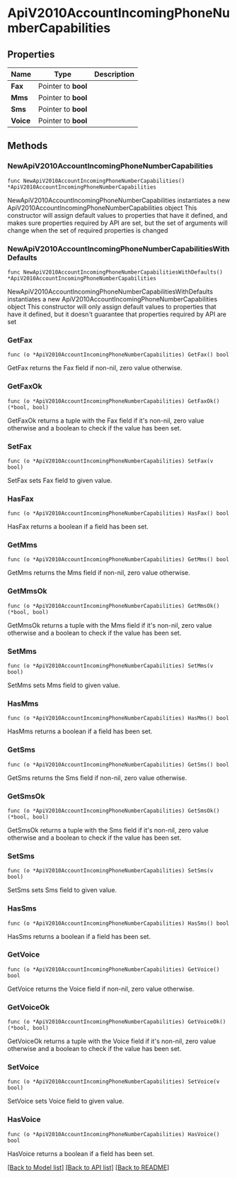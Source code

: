 # ApiV2010AccountIncomingPhoneNumberCapabilities

## Properties

Name | Type | Description
------------ | ------------- | -------------
**Fax** | Pointer to **bool** |  | [optional] 
**Mms** | Pointer to **bool** |  | [optional] 
**Sms** | Pointer to **bool** |  | [optional] 
**Voice** | Pointer to **bool** |  | [optional] 

## Methods

### NewApiV2010AccountIncomingPhoneNumberCapabilities

`func NewApiV2010AccountIncomingPhoneNumberCapabilities() *ApiV2010AccountIncomingPhoneNumberCapabilities`

NewApiV2010AccountIncomingPhoneNumberCapabilities instantiates a new ApiV2010AccountIncomingPhoneNumberCapabilities object
This constructor will assign default values to properties that have it defined,
and makes sure properties required by API are set, but the set of arguments
will change when the set of required properties is changed

### NewApiV2010AccountIncomingPhoneNumberCapabilitiesWithDefaults

`func NewApiV2010AccountIncomingPhoneNumberCapabilitiesWithDefaults() *ApiV2010AccountIncomingPhoneNumberCapabilities`

NewApiV2010AccountIncomingPhoneNumberCapabilitiesWithDefaults instantiates a new ApiV2010AccountIncomingPhoneNumberCapabilities object
This constructor will only assign default values to properties that have it defined,
but it doesn't guarantee that properties required by API are set

### GetFax

`func (o *ApiV2010AccountIncomingPhoneNumberCapabilities) GetFax() bool`

GetFax returns the Fax field if non-nil, zero value otherwise.

### GetFaxOk

`func (o *ApiV2010AccountIncomingPhoneNumberCapabilities) GetFaxOk() (*bool, bool)`

GetFaxOk returns a tuple with the Fax field if it's non-nil, zero value otherwise
and a boolean to check if the value has been set.

### SetFax

`func (o *ApiV2010AccountIncomingPhoneNumberCapabilities) SetFax(v bool)`

SetFax sets Fax field to given value.

### HasFax

`func (o *ApiV2010AccountIncomingPhoneNumberCapabilities) HasFax() bool`

HasFax returns a boolean if a field has been set.

### GetMms

`func (o *ApiV2010AccountIncomingPhoneNumberCapabilities) GetMms() bool`

GetMms returns the Mms field if non-nil, zero value otherwise.

### GetMmsOk

`func (o *ApiV2010AccountIncomingPhoneNumberCapabilities) GetMmsOk() (*bool, bool)`

GetMmsOk returns a tuple with the Mms field if it's non-nil, zero value otherwise
and a boolean to check if the value has been set.

### SetMms

`func (o *ApiV2010AccountIncomingPhoneNumberCapabilities) SetMms(v bool)`

SetMms sets Mms field to given value.

### HasMms

`func (o *ApiV2010AccountIncomingPhoneNumberCapabilities) HasMms() bool`

HasMms returns a boolean if a field has been set.

### GetSms

`func (o *ApiV2010AccountIncomingPhoneNumberCapabilities) GetSms() bool`

GetSms returns the Sms field if non-nil, zero value otherwise.

### GetSmsOk

`func (o *ApiV2010AccountIncomingPhoneNumberCapabilities) GetSmsOk() (*bool, bool)`

GetSmsOk returns a tuple with the Sms field if it's non-nil, zero value otherwise
and a boolean to check if the value has been set.

### SetSms

`func (o *ApiV2010AccountIncomingPhoneNumberCapabilities) SetSms(v bool)`

SetSms sets Sms field to given value.

### HasSms

`func (o *ApiV2010AccountIncomingPhoneNumberCapabilities) HasSms() bool`

HasSms returns a boolean if a field has been set.

### GetVoice

`func (o *ApiV2010AccountIncomingPhoneNumberCapabilities) GetVoice() bool`

GetVoice returns the Voice field if non-nil, zero value otherwise.

### GetVoiceOk

`func (o *ApiV2010AccountIncomingPhoneNumberCapabilities) GetVoiceOk() (*bool, bool)`

GetVoiceOk returns a tuple with the Voice field if it's non-nil, zero value otherwise
and a boolean to check if the value has been set.

### SetVoice

`func (o *ApiV2010AccountIncomingPhoneNumberCapabilities) SetVoice(v bool)`

SetVoice sets Voice field to given value.

### HasVoice

`func (o *ApiV2010AccountIncomingPhoneNumberCapabilities) HasVoice() bool`

HasVoice returns a boolean if a field has been set.


[[Back to Model list]](../README.md#documentation-for-models) [[Back to API list]](../README.md#documentation-for-api-endpoints) [[Back to README]](../README.md)


